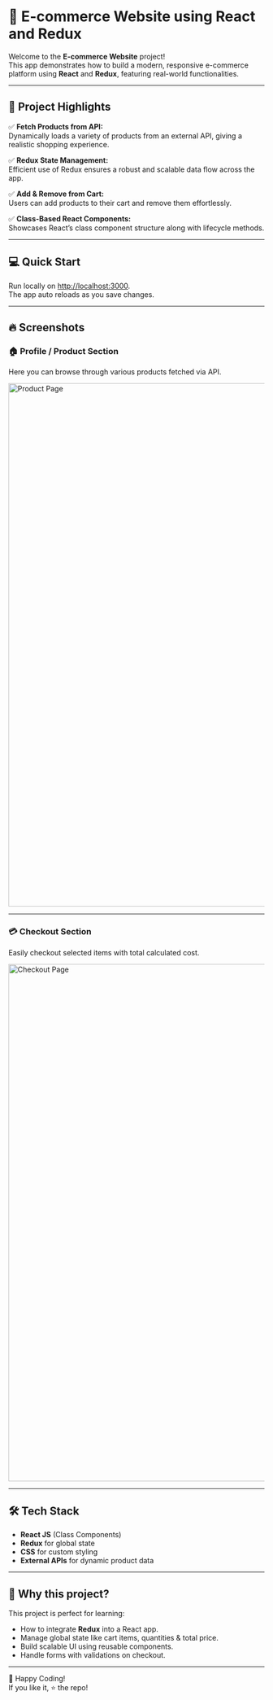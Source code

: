# 🛒 E-commerce Website using React and Redux

Welcome to the **E-commerce Website** project!  
This app demonstrates how to build a modern, responsive e-commerce platform using **React** and **Redux**, featuring real-world functionalities.

---

## 🚀 Project Highlights

✅ **Fetch Products from API:**  
Dynamically loads a variety of products from an external API, giving a realistic shopping experience.

✅ **Redux State Management:**  
Efficient use of Redux ensures a robust and scalable data flow across the app.

✅ **Add & Remove from Cart:**  
Users can add products to their cart and remove them effortlessly.

✅ **Class-Based React Components:**  
Showcases React’s class component structure along with lifecycle methods.

---

## 💻 Quick Start

Run locally on [http://localhost:3000](http://localhost:3000).  
The app auto reloads as you save changes.

---

## 🔥 Screenshots

### 🏠 Profile / Product Section  
Here you can browse through various products fetched via API.

<img width="1862" height="1029" alt="Product Page" src="https://github.com/user-attachments/assets/2ee00112-8664-4dd4-b384-da839a57b8c0" />
<br/>

---

### 💳 Checkout Section  
Easily checkout selected items with total calculated cost.

<img width="1890" height="1017" alt="Checkout Page" src="https://github.com/user-attachments/assets/56c51b98-d9de-4976-8721-83718c5e9b11" />
<br/>

---

## 🛠️ Tech Stack

- **React JS** (Class Components)
- **Redux** for global state
- **CSS** for custom styling
- **External APIs** for dynamic product data

---

## 🎯 Why this project?

This project is perfect for learning:

- How to integrate **Redux** into a React app.
- Manage global state like cart items, quantities & total price.
- Build scalable UI using reusable components.
- Handle forms with validations on checkout.

---

🚀 Happy Coding!  
If you like it, ⭐ the repo!

